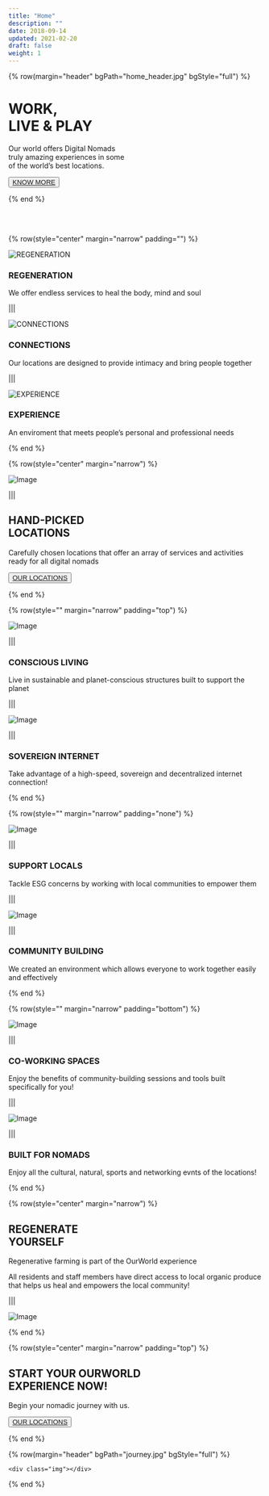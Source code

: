 ```yaml
---
title: "Home"
description: ""
date: 2018-09-14
updated: 2021-02-20
draft: false
weight: 1
---
```


<!-- section 1 (header) -->

{% row(margin="header" bgPath="home_header.jpg" bgStyle="full") %}

# WORK, <br> LIVE & PLAY

Our world offers Digital Nomads <br /> truly amazing experiences in some <br /> of the world’s best locations.

<button>[KNOW MORE](/)</button>

{% end %}

<br>
<br>

<!-- section 2  -->

{% row(style="center" margin="narrow" padding="") %}

![REGENERATION](RGAsset10.png#medium)

### **REGENERATION**

We offer endless services to heal the body, mind and soul

|||

![CONNECTIONS](RGAsset11.png#medium)

### **CONNECTIONS**

Our locations are designed to provide intimacy and bring people together

|||

![EXPERIENCE](RGAsset12.png#medium)

### **EXPERIENCE**

An enviroment that meets people’s personal and professional needs

{% end %}

<!-- section 3 -->

{% row(style="center" margin="narrow") %}

![Image](location.jpg)

|||

## HAND-PICKED <br /> LOCATIONS

Carefully chosen locations that offer an array of services and activities ready for all digital nomads

<button>[OUR LOCATIONS](/)</button>

{% end %}

<!-- section 4 -->

{% row(style="" margin="narrow" padding="top") %}

![Image](RGAsset14.png#sm#mx-auto)

|||

### **CONSCIOUS LIVING**

Live in sustainable and planet-conscious structures built to support the planet

|||

![Image](RGAsset15.png#sm#mx-auto)

|||

### **SOVEREIGN INTERNET**

Take advantage of a high-speed, sovereign and decentralized internet connection!

{% end %}

<!-- section 4-2-->

{% row(style="" margin="narrow" padding="none") %}

![Image](RGAsset16.png#sm#mx-auto)

|||

### **SUPPORT LOCALS**

Tackle ESG concerns by working with local communities to empower them

|||

![Image](RGAsset17.png#sm#mx-auto)

|||

### **COMMUNITY BUILDING**

We created an environment which allows everyone to work together easily and effectively

{% end %}

<!-- section 4-3-->

{% row(style="" margin="narrow" padding="bottom") %}

![Image](RGAsset18.png#sm#mx-auto)

|||

### **CO-WORKING SPACES**

Enjoy the benefits of community-building sessions and tools built specifically for you!

|||

![Image](RGAsset19.png#sm#mx-auto)

|||

### **BUILT FOR NOMADS**

Enjoy all the cultural, natural, sports and networking evnts of the locations!

{% end %}

<!-- section 5 -->

{% row(style="center" margin="narrow") %}

## REGENERATE <br /> YOURSELF

Regenerative farming is part of the OurWorld experience 

All residents and staff members have direct access to local organic produce that helps us heal and
empowers the local community!

|||

![Image](RGAsset20.png)

{% end %}

<!-- section 6 -->

{% row(style="center" margin="narrow" padding="top") %}

## START YOUR OURWORLD <br> EXPERIENCE NOW!

Begin your nomadic journey with us.

<button>[OUR LOCATIONS](/)</button>

{% end %}

{% row(margin="header" bgPath="journey.jpg" bgStyle="full") %}

    <div class="img"></div>

{% end %}
